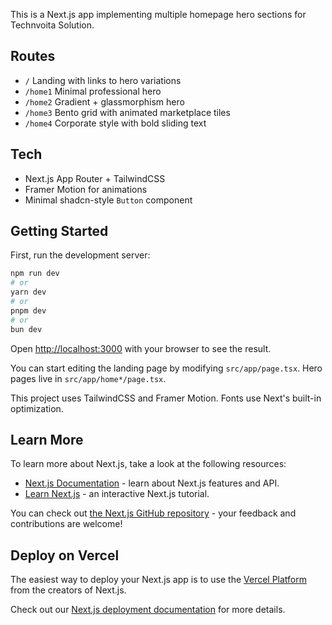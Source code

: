 This is a Next.js app implementing multiple homepage hero sections for Technvoita Solution.

## Routes

- `/` Landing with links to hero variations
- `/home1` Minimal professional hero
- `/home2` Gradient + glassmorphism hero
- `/home3` Bento grid with animated marketplace tiles
- `/home4` Corporate style with bold sliding text

## Tech

- Next.js App Router + TailwindCSS
- Framer Motion for animations
- Minimal shadcn-style `Button` component

## Getting Started

First, run the development server:

```bash
npm run dev
# or
yarn dev
# or
pnpm dev
# or
bun dev
```

Open [http://localhost:3000](http://localhost:3000) with your browser to see the result.

You can start editing the landing page by modifying `src/app/page.tsx`. Hero pages live in `src/app/home*/page.tsx`.

This project uses TailwindCSS and Framer Motion. Fonts use Next's built-in optimization.

## Learn More

To learn more about Next.js, take a look at the following resources:

- [Next.js Documentation](https://nextjs.org/docs) - learn about Next.js features and API.
- [Learn Next.js](https://nextjs.org/learn) - an interactive Next.js tutorial.

You can check out [the Next.js GitHub repository](https://github.com/vercel/next.js) - your feedback and contributions are welcome!

## Deploy on Vercel

The easiest way to deploy your Next.js app is to use the [Vercel Platform](https://vercel.com/new?utm_medium=default-template&filter=next.js&utm_source=create-next-app&utm_campaign=create-next-app-readme) from the creators of Next.js.

Check out our [Next.js deployment documentation](https://nextjs.org/docs/app/building-your-application/deploying) for more details.
